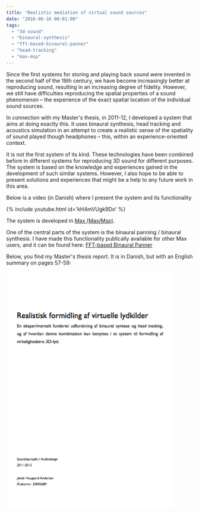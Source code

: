 ```yaml
---
title: "Realistic mediation of virtual sound sources"
date: "2016-06-16 00:01:00"
tags: 
  - "3d-sound"
  - "binaural-synthesis"
  - "fft-based-binaural-panner"
  - "head-tracking"
  - "max-msp"
---
```


Since the first systems for storing and playing back sound were invented in the second half of the 19th century, we have become increasingly better at reproducing sound, resulting in an increasing degree of fidelity. However, we still have difficulties reproducing the spatial properties of a sound phenomenon – the experience of the exact spatial location of the individual sound sources.

In connection with my Master's thesis, in 2011-12, I developed a system that aims at doing exactly this.<!--more--> It uses binaural synthesis, head tracking and acoustics simulation in an attempt to create a realistic sense of the spatiality of sound played though headphones – this, within an experience-oriented context.

It is not the first system of its kind. These technologies have been combined before in different systems for reproducing 3D sound for different purposes. The system is based on the knowledge and experiences gained in the development of such similar systems. However, I also hope to be able to present solutions and experiences that might be a help to any future work in this area.

Below is a video (in Danish) where I present the system and its functionality

{% include youtube.html id='kH4mVUgk9Do' %}
<br/>

The system is developed in [Max (Max/Msp)](https://cycling74.com/products/max).

One of the central parts of the system is the binaural panning / binaural synthesis. I have made this functionality publically available for other Max users, and it can be found here: [FFT-based Binaural Panner](https://github.com/jakobhandersen/fft-based_binaural_panner)

Below, you find my Master's thesis report. It is in Danish, but with an English summary on pages 57-59:

[![Link to download of Master's thesis](/assets/images/speciale-thumb.png)](/assets/downloads/Speciale.pdf)
